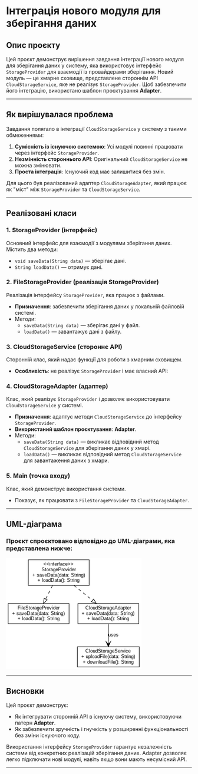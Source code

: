 # Інтеграція нового модуля для зберігання даних

## Опис проєкту
Цей проєкт демонструє вирішення завдання інтеграції нового модуля для зберігання даних у систему, яка використовує інтерфейс `StorageProvider` для взаємодії із провайдерами зберігання. Новий модуль — це хмарне сховище, представлене стороннім API `CloudStorageService`, яке не реалізує `StorageProvider`. Щоб забезпечити його інтеграцію, використано шаблон проєктування **Adapter**.

---


## Як вирішувалася проблема
Завдання полягало в інтеграції `CloudStorageService` у систему з такими обмеженнями:
1. **Сумісність із існуючою системою**: Усі модулі повинні працювати через інтерфейс `StorageProvider`.
2. **Незмінність стороннього API**: Оригінальний `CloudStorageService` не можна змінювати.
3. **Проста інтеграція**: Існуючий код має залишитися без змін.

Для цього був реалізований адаптер `CloudStorageAdapter`, який працює як "міст" між `StorageProvider` та `CloudStorageService`.

---


## Реалізовані класи

### 1. **StorageProvider (інтерфейс)**
Основний інтерфейс для взаємодії з модулями зберігання даних. Містить два методи:
- `void saveData(String data)` — зберігає дані.
- `String loadData()` — отримує дані.

### 2. **FileStorageProvider (реалізація StorageProvider)**
Реалізація інтерфейсу `StorageProvider`, яка працює з файлами.
- **Призначення**: забезпечити зберігання даних у локальній файловій системі.
- Методи:
    - `saveData(String data)` — зберігає дані у файл.
    - `loadData()` — завантажує дані з файлу.

### 3. **CloudStorageService (стороннє API)**
Сторонній клас, який надає функції для роботи з хмарним сховищем.
- **Особливість**: не реалізує `StorageProvider` і має власний API:

### 4. **CloudStorageAdapter (адаптер)**
Клас, який реалізує `StorageProvider` і дозволяє використовувати `CloudStorageService` у системі.
- **Призначення**: адаптує методи `CloudStorageService` до інтерфейсу `StorageProvider`.
- **Використаний шаблон проєктування**: **Adapter**.
- Методи:
    - `saveData(String data)` — викликає відповідний метод `CloudStorageService` для зберігання даних у хмарі.
    - `loadData()` — викликає відповідний метод `CloudStorageService` для завантаження даних з хмари.

### 5. **Main (точка входу)**
Клас, який демонструє використання системи.
- Показує, як працювати з `FileStorageProvider` та `CloudStorageAdapter`.

---


## UML-діаграма
### Проєкт спроєктовано відповідно до UML-діаграми, яка представлена нижче:

![UML-diagram.png](UML-diagram.png)

---


## Висновки
Цей проєкт демонструє:
- Як інтегрувати сторонній API в існуючу систему, використовуючи патерн **Adapter**.
- Як забезпечити зручність і гнучкість у розширенні функціональності без зміни існуючого коду.

Використання інтерфейсу `StorageProvider` гарантує незалежність системи від конкретних реалізацій зберігання даних. Adapter дозволяє легко підключати нові модулі, навіть якщо вони мають несумісний API.

---
